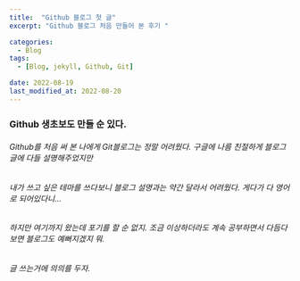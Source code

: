 ```yaml
---
title:  "Github 블로그 첫 글"
excerpt: "Github 블로그 처음 만들어 본 후기 "

categories:
  - Blog
tags:
  - [Blog, jekyll, Github, Git]

date: 2022-08-19
last_modified_at: 2022-08-20
---
```


### Github 생초보도 만들 순 있다.  

###### Github를 처음 써 본 나에게 Git블로그는 정말 어려웠다. 구글에 나름 친절하게 블로그 글에 다들 설명해주었지만
###### 내가 쓰고 싶은 테마를 쓰다보니 블로그 설명과는 약간 달라서 어려웠다. 게다가 다 영어로 되어있다니...
###### 하지만 여기까지 왔는데 포기를 할 순 없지. 조금 이상하더라도 계속 공부하면서 다듬다보면 블로그도 예뻐지겠지 뭐.
###### 글 쓰는거에 의의를 두자.